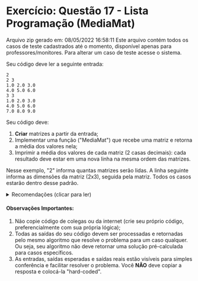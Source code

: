 # Exercício: Questão 17 - Lista Programação (MediaMat)

Arquivo zip gerado em: 08/05/2022 16:58:11 
Este arquivo contém todos os casos de teste cadastrados até o momento, disponível apenas para professores/monitores. 
Para alterar um caso de teste acesse o sistema. 


Seu código deve ler a seguinte entrada:
```
2
2 3
1.0 2.0 3.0
4.0 5.0 6.0
3 3
1.0 2.0 3.0
4.0 5.0 6.0
7.0 8.0 9.0
```
Seu código deve:
1. **Criar** matrizes a partir da entrada;
2. Implementar uma função ("MediaMat") que recebe uma matriz e retorna a média dos valores nela;
3. Imprimir a média dos valores de cada matriz (2 casas decimais): cada resultado deve estar em uma nova linha na mesma ordem das matrizes.

Nesse exemplo, "2" informa quantas matrizes serão lidas. A linha seguinte informa as dimensões da matriz (2x3), seguida pela matriz. Todos os casos estarão dentro desse padrão.


<details>
  <summary>Recomendações  (clicar para ler)</summary>
  1. Se decidir alocar memória para as matrizes, lembre-se de liberar essa memória também;
  2. Se você alocar memória dentro de um loop e reutilizar uma mesma variável para novas alocações, lembre-se de liberar essa memória no fim do loop antes de novas alocações também;
</details>


#### Observações Importantes:

1. Não copie código de colegas ou da internet (crie seu próprio código, preferencialmente com sua própria lógica);
2. Todas as saídas do seu código devem ser processadas e retornadas pelo mesmo algoritmo que resolve o problema para um caso qualquer. Ou seja, seu algoritmo não deve retornar uma solução pré-calculada para casos específicos.
3. As entradas, saídas esperadas e saídas reais estão visíveis para simples conferência e facilitar resolver o problema. Você **NÃO** deve copiar a resposta e colocá-la "hard-coded".